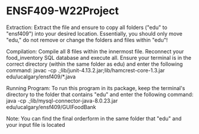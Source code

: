 # ENSF409-W22Project

Extraction:
	Extract the file and ensure to copy all folders ("edu" to "ensf409")
	into your desired location.
	Essentially, you should only move "edu," do not remove or change the 
	folders and files within "edu"!

Compilation: 
	Compile all 8 files within the innermost file. Reconnect your food_inventory
	SQL database and execute all. Ensure your terminal is in
	the correct directory (within the same folder as edu) and enter the following command:
	javac -cp .;lib/junit-4.13.2.jar;lib/hamcrest-core-1.3.jar edu/ucalgary/ensf409/*.java

Running Program:
	To run this program in its package, keep the terminal's directory to
	the folder that contains "edu" and enter the following command:
	java -cp .;lib/mysql-connector-java-8.0.23.jar edu/ucalgary/ensf409/GUIFoodBank

Note: You can find the final orderform in the same folder that "edu" and your input 
file is located
